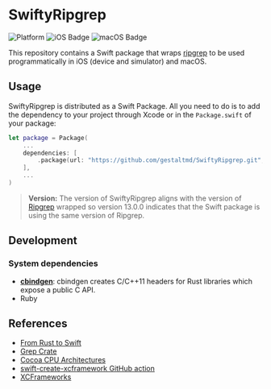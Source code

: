# SwiftyRipgrep

![Platform](https://img.shields.io/badge/Platform-iOS%20%7C%20macOS-lightgrey)
![iOS Badge](https://img.shields.io/badge/iOS-13-green)
![macOS Badge](https://img.shields.io/badge/macOS-11-green)

This repository contains a Swift package that wraps [ripgrep](https://github.com/BurntSushi/ripgrep) to be used programmatically in iOS (device and simulator) and macOS.

## Usage

SwiftyRipgrep is distributed as a Swift Package. All you need to do is to add the dependency to your project through Xcode or in the `Package.swift` of your package:

```swift
let package = Package(
    ...
    dependencies: [
        .package(url: "https://github.com/gestaltmd/SwiftyRipgrep.git", from: "13.0.0")
    ],
    ...
)
```

> **Version:** The version of SwiftyRipgrep aligns with the version of [Ripgrep](https://github.com/BurntSushi/ripgrep) wrapped so version 13.0.0 indicates that the Swift package is using the same version of Ripgrep.

## Development

### System dependencies

- [**cbindgen**](https://github.com/eqrion/cbindgen): cbindgen creates C/C++11 headers for Rust libraries which expose a public C API.
- Ruby


## References

- [From Rust to Swift](https://betterprogramming.pub/from-rust-to-swift-df9bde59b7cd)
- [Grep Crate](https://github.com/BurntSushi/ripgrep/tree/master/crates/grep)
- [Cocoa CPU Architectures](https://docs.elementscompiler.com/Platforms/Cocoa/CpuArchitectures/)
- [swift-create-xcframework GitHub action](https://github.com/marketplace/actions/swift-create-xcframework)
- [XCFrameworks](https://kean.blog/post/xcframeworks-caveats)
